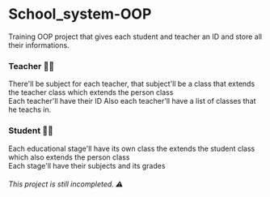 # School_system-OOP
Training OOP project that gives each student and teacher an ID and store all their informations.  

### Teacher 👨‍🏫
There'll be subject for each teacher, that subject'll be a class that extends the teacher class which extends the person class  
Each teacher'll have their ID
Also each teacher'll have a list of classes that he teachs in.

### Student 👨‍🎓
Each educational stage'll have its own class the extends the student class which also extends the person class  
Each stage'll have their subjects and its grades

###### This project is still incompleted. ⚠️
